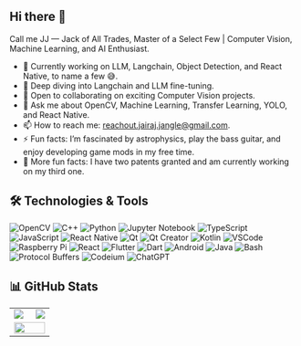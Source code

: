 ## Hi there 👋
Call me JJ — Jack of All Trades, Master of a Select Few | Computer Vision, Machine Learning, and AI Enthusiast.

- 🔭 Currently working on LLM, Langchain, Object Detection, and React Native, to name a few 😅.
- 🌱 Deep diving into Langchain and LLM fine-tuning.
- 👯 Open to collaborating on exciting Computer Vision projects.
- 💬 Ask me about OpenCV, Machine Learning, Transfer Learning, YOLO, and React Native.
- 📫 How to reach me: reachout.jairaj.jangle@gmail.com.
- ⚡ Fun facts: I’m fascinated by astrophysics, play the bass guitar, and enjoy developing game mods in my free time.
- 🚀 More fun facts: I have two patents granted and am currently working on my third one.

## 🛠️ Technologies & Tools
![OpenCV](https://img.shields.io/badge/OpenCV-5C3EE8?logo=opencv&logoColor=white&style=for-the-badge)
![C++](https://img.shields.io/badge/C++-00599C?logo=cplusplus&logoColor=white&style=for-the-badge)
![Python](https://img.shields.io/badge/Python-3776AB?logo=python&logoColor=white&style=for-the-badge)
![Jupyter Notebook](https://img.shields.io/badge/Jupyter%20Notebook-F37626?logo=jupyter&logoColor=white&style=for-the-badge)
![TypeScript](https://img.shields.io/badge/TypeScript-3178C6?logo=typescript&logoColor=white&style=for-the-badge)
![JavaScript](https://img.shields.io/badge/JavaScript-F7DF1E?logo=javascript&logoColor=black&style=for-the-badge)
![React Native](https://img.shields.io/badge/React%20Native-20232A?logo=react&logoColor=61DAFB&style=for-the-badge)
![Qt](https://img.shields.io/badge/Qt-41CD52?logo=qt&logoColor=white&style=for-the-badge)
![Qt Creator](https://img.shields.io/badge/Qt%20Creator-41CD52?logo=qt&logoColor=white&style=for-the-badge)
![Kotlin](https://img.shields.io/badge/Kotlin-7F52FF?logo=kotlin&logoColor=white&style=for-the-badge)
![VSCode](https://img.shields.io/badge/VS%20Code-0078D4?logo=visual-studio-code&logoColor=white&style=for-the-badge)
![Raspberry Pi](https://img.shields.io/badge/Raspberry%20Pi-A22846?logo=raspberry-pi&logoColor=white&style=for-the-badge)
![React](https://img.shields.io/badge/React-20232A?logo=react&logoColor=61DAFB&style=for-the-badge)
![Flutter](https://img.shields.io/badge/Flutter-02569B?logo=flutter&logoColor=white&style=for-the-badge)
![Dart](https://img.shields.io/badge/Dart-0175C2?logo=dart&logoColor=white&style=for-the-badge)
![Android](https://img.shields.io/badge/Android-3DDC84?logo=android&logoColor=white&style=for-the-badge)
![Java](https://img.shields.io/badge/Java-007396?logo=java&logoColor=white&style=for-the-badge)
![Bash](https://img.shields.io/badge/Bash-4EAA25?logo=gnubash&logoColor=white&style=for-the-badge)
![Protocol Buffers](https://img.shields.io/badge/Protocol%20Buffers-336691?logo=google&logoColor=white&style=for-the-badge)
![Codeium](https://img.shields.io/badge/Codeium-5B37F2?logo=codeium&logoColor=white&style=for-the-badge)
![ChatGPT](https://img.shields.io/badge/ChatGPT-00A67E?logo=openai&logoColor=white&style=for-the-badge)

## 📊 GitHub Stats
<div align="center">

  <table style="border: none;">
    <tr>
      <td>
        <img align="left" src="https://github-readme-stats.vercel.app/api?username=JairajJangle&theme=highcontrast&show_icons=true&hide_border=true&count_private=true" />
      </td>
      <td>
        <img align="right" src="https://github-readme-stats.vercel.app/api/top-langs/?username=JairajJangle&theme=highcontrast&show_icons=true&hide_border=true&layout=compact" />
      </td>
    </tr>
    <tr>
      <td colspan="2" align="center">
        <img src="https://github-readme-streak-stats.herokuapp.com/?user=JairajJangle&theme=highcontrast&hide_border=true" width="100%" />
      </td>
    </tr>
  </table>

</div>

<!--
**JairajJangle/JairajJangle** is a ✨ _special_ ✨ repository because its `README.md` (this file) appears on your GitHub profile.

Here are some ideas to get you started:

- 🔭 I’m currently working on ...
- 🌱 I’m currently learning ...
- 👯 I’m looking to collaborate on ...
- 🤔 I’m looking for help with ...
- 💬 Ask me about ...
- 📫 How to reach me: ...
- 😄 Pronouns: ...
- ⚡ Fun fact: ...
-->
